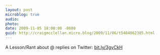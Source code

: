```yaml
---
layout: post
microblog: true
audio: 
photo: 
date: 2009-11-05 18:00:00 -0600
guid: http://craigmcclellan.micro.blog/2009/11/06/t5484862385.html
---
```

A Lesson/Rant about @ replies on Twitter: [bit.ly/3gyCkH](http://bit.ly/3gyCkH)
